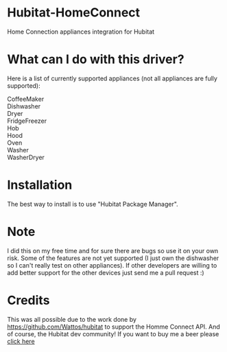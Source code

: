 # Hubitat-HomeConnect
Home Connection appliances integration for Hubitat

# What can I do with this driver?
Here is a list of currently supported appliances (not all appliances are fully supported):

CoffeeMaker<br>
Dishwasher<br>
Dryer<br>
FridgeFreezer<br>
Hob<br>
Hood<br>
Oven<br>
Washer<br>
WasherDryer<br>

# Installation
The best way to install is to use "Hubitat Package Manager".

# Note
I did this on my free time and for sure there are bugs so use it on your own risk. Some of the features are not yet supported (I just own the dishwasher so I can't really test on other appliances). If other developers are willing to add better support for the other devices just send me a pull request :)

# Credits
This was all possible due to the work done by https://github.com/Wattos/hubitat to support the Homme Connect API.
And of course, the Hubitat dev community! If you want to buy me a beer please [click here](https://www.paypal.com/cgi-bin/webscr?cmd=_donations&business=GNAVZ94NC3FQL&currency_code=CAD)
